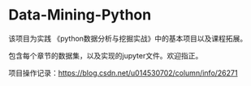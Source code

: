 # Data-Mining-Python

该项目为实践 《python数据分析与挖掘实战》中的基本项目以及课程拓展。

包含每个章节的数据集，以及实现的jupyter文件。欢迎指正。

项目操作记录：<https://blog.csdn.net/u014530702/column/info/26271>


